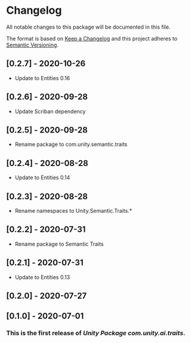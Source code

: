 # Changelog
All notable changes to this package will be documented in this file.

The format is based on [Keep a Changelog](http://keepachangelog.com/en/1.0.0/)
and this project adheres to [Semantic Versioning](http://semver.org/spec/v2.0.0.html).

## [0.2.7] - 2020-10-26

* Update to Entities 0.16

## [0.2.6] - 2020-09-28

* Update Scriban dependency

## [0.2.5] - 2020-09-28
* Rename package to com.unity.semantic.traits

## [0.2.4] - 2020-08-28
* Update to Entities 0.14

## [0.2.3] - 2020-08-28
* Rename namespaces to Unity.Semantic.Traits.*

## [0.2.2] - 2020-07-31
* Rename package to Semantic Traits

## [0.2.1] - 2020-07-31
* Update to Entities 0.13

## [0.2.0] - 2020-07-27

## [0.1.0] - 2020-07-01

### This is the first release of *Unity Package com.unity.ai.traits*.

